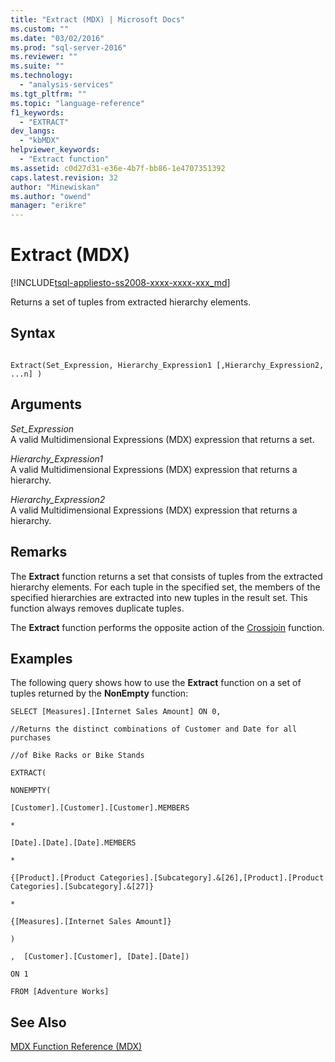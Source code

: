```yaml
---
title: "Extract (MDX) | Microsoft Docs"
ms.custom: ""
ms.date: "03/02/2016"
ms.prod: "sql-server-2016"
ms.reviewer: ""
ms.suite: ""
ms.technology: 
  - "analysis-services"
ms.tgt_pltfrm: ""
ms.topic: "language-reference"
f1_keywords: 
  - "EXTRACT"
dev_langs: 
  - "kbMDX"
helpviewer_keywords: 
  - "Extract function"
ms.assetid: c0d27d31-e36e-4b7f-bb86-1e4707351392
caps.latest.revision: 32
author: "Minewiskan"
ms.author: "owend"
manager: "erikre"
---
```

# Extract (MDX)
[!INCLUDE[tsql-appliesto-ss2008-xxxx-xxxx-xxx_md](../includes/tsql-appliesto-ss2008-xxxx-xxxx-xxx-md.md)]

  Returns a set of tuples from extracted hierarchy elements.  
  
## Syntax  
  
```  
  
Extract(Set_Expression, Hierarchy_Expression1 [,Hierarchy_Expression2, ...n] )  
```  
  
## Arguments  
 *Set_Expression*  
 A valid Multidimensional Expressions (MDX) expression that returns a set.  
  
 *Hierarchy_Expression1*  
 A valid Multidimensional Expressions (MDX) expression that returns a hierarchy.  
  
 *Hierarchy_Expression2*  
 A valid Multidimensional Expressions (MDX) expression that returns a hierarchy.  
  
## Remarks  
 The **Extract** function returns a set that consists of tuples from the extracted hierarchy elements. For each tuple in the specified set, the members of the specified hierarchies are extracted into new tuples in the result set. This function always removes duplicate tuples.  
  
 The **Extract** function performs the opposite action of the [Crossjoin](../mdx/crossjoin-mdx.md) function.  
  
## Examples  
 The following query shows how to use the **Extract** function on a set of tuples returned by the **NonEmpty** function:  
  
 `SELECT [Measures].[Internet Sales Amount] ON 0,`  
  
 `//Returns the distinct combinations of Customer and Date for all purchases`  
  
 `//of Bike Racks or Bike Stands`  
  
 `EXTRACT(`  
  
 `NONEMPTY(`  
  
 `[Customer].[Customer].[Customer].MEMBERS`  
  
 `*`  
  
 `[Date].[Date].[Date].MEMBERS`  
  
 `*`  
  
 `{[Product].[Product Categories].[Subcategory].&[26],[Product].[Product Categories].[Subcategory].&[27]}`  
  
 `*`  
  
 `{[Measures].[Internet Sales Amount]}`  
  
 `)`  
  
 `,  [Customer].[Customer], [Date].[Date])`  
  
 `ON 1`  
  
 `FROM [Adventure Works]`  
  
## See Also  
 [MDX Function Reference &#40;MDX&#41;](../mdx/mdx-function-reference-mdx.md)  
  
  

